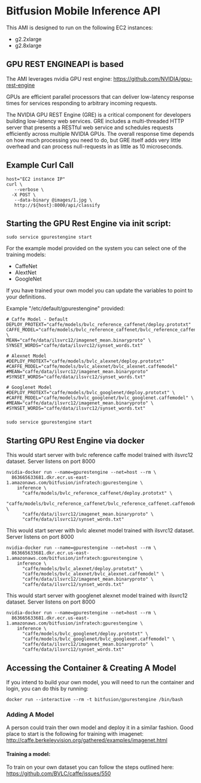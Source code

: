 # Bitfusion Mobile Inference API

This AMI is designed to run on the following EC2 instances:

* g2.2xlarge
* g2.8xlarge

## GPU REST ENGINEAPI is based 

The AMI leverages nvidia GPU rest engine: https://github.com/NVIDIA/gpu-rest-engine

GPUs are efficient parallel processors that can deliver low-latency response times for services responding to arbitrary incoming requests.

The NVIDIA GPU REST Engine (GRE) is a critical component for developers building low-latency web services. GRE includes a multi-threaded HTTP server that presents a RESTful web service and schedules requests efficiently across multiple NVIDIA GPUs. The overall response time depends on how much processing you need to do, but GRE itself adds very little overhead and can process null-requests in as little as 10 microseconds.


## Example Curl Call

```
host="EC2 instance IP"
curl \
   --verbose \
  -X POST \
   --data-binary @images/1.jpg \
   http://${host}:8000/api/classify
```

## Starting the GPU Rest Engine via init script:

```
sudo service gpurestengine start
```

For the example model provided on the system you can select one of the training models:
 * CaffeNet
 * AlextNet
 * GoogleNet
 
If you have trained your own model you can update the variables to point to your definitions.

Example "/etc/default/gpurestengine" provided:

```
# Caffe Model - Default
DEPLOY_PROTEXT="caffe/models/bvlc_reference_caffenet/deploy.prototxt"
CAFFE_MODEL="caffe/models/bvlc_reference_caffenet/bvlc_reference_caffenet.caffemodel" \
MEAN="caffe/data/ilsvrc12/imagenet_mean.binaryproto" \
SYNSET_WORDS="caffe/data/ilsvrc12/synset_words.txt"

# Alexnet Model
#DEPLOY_PROTEXT="caffe/models/bvlc_alexnet/deploy.prototxt"
#CAFFE_MODEL="caffe/models/bvlc_alexnet/bvlc_alexnet.caffemodel"
#MEAN="caffe/data/ilsvrc12/imagenet_mean.binaryproto"
#SYNSET_WORDS="caffe/data/ilsvrc12/synset_words.txt"

# Googlenet Model
#DEPLOY_PROTEXT="caffe/models/bvlc_googlenet/deploy.prototxt" \
#CAFFE_MODEL="caffe/models/bvlc_googlenet/bvlc_googlenet.caffemodel" \
#MEAN="caffe/data/ilsvrc12/imagenet_mean.binaryproto" \
#SYNSET_WORDS="caffe/data/ilsvrc12/synset_words.txt"
```

### 

```
sudo service gpurestengine start
```

## Starting GPU Rest Engine via docker

This would start server with bvlc reference caffe model trained with ilsvrc12 dataset. Server listens on port 8000

```
nvidia-docker run --name=gpurestengine --net=host --rm \
  863665633681.dkr.ecr.us-east-1.amazonaws.com/bitfusion/infratech:gpurestengine \
    inference \
      "caffe/models/bvlc_reference_caffenet/deploy.prototxt" \
      "caffe/models/bvlc_reference_caffenet/bvlc_reference_caffenet.caffemodel" \
      "caffe/data/ilsvrc12/imagenet_mean.binaryproto" \
      "caffe/data/ilsvrc12/synset_words.txt"
```

This would start server with bvlc alexnet model trained with ilsvrc12 dataset. Server listens on port 8000

```
nvidia-docker run --name=gpurestengine --net=host --rm \
  863665633681.dkr.ecr.us-east-1.amazonaws.com/bitfusion/infratech:gpurestengine \
    inference \
      "caffe/models/bvlc_alexnet/deploy.prototxt" \
      "caffe/models/bvlc_alexnet/bvlc_alexnet.caffemodel" \
      "caffe/data/ilsvrc12/imagenet_mean.binaryproto" \
      "caffe/data/ilsvrc12/synset_words.txt"
```

This would start server with googlenet alexnet model trained with ilsvrc12 dataset. Server listens on port 8000
```
nvidia-docker run --name=gpurestengine --net=host --rm \
  863665633681.dkr.ecr.us-east-1.amazonaws.com/bitfusion/infratech:gpurestengine \
    inference \
      "caffe/models/bvlc_googlenet/deploy.prototxt" \
      "caffe/models/bvlc_googlenet/bvlc_googlenet.caffemodel" \
      "caffe/data/ilsvrc12/imagenet_mean.binaryproto" \
      "caffe/data/ilsvrc12/synset_words.txt"

```

## Accessing the Container & Creating A Model

If you intend to build your own model, you will need to run the container and login, you can do this by running:

```
docker run --interactive --rm -t bitfusion/gpurestengine /bin/bash
```

### Adding A Model

A person could train ther own model and deploy it in a similar fashion. Good place to start is the following for training with imagenet: http://caffe.berkeleyvision.org/gathered/examples/imagenet.html


#### Training a model:

To train on your own dataset you can follow the steps outlined here: https://github.com/BVLC/caffe/issues/550


